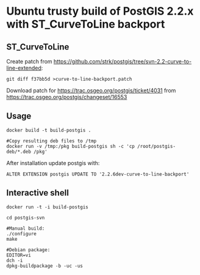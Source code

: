 Ubuntu trusty build of PostGIS 2.2.x with ST_CurveToLine backport
=================================================================

ST_CurveToLine
--------------

Create patch from https://github.com/strk/postgis/tree/svn-2.2-curve-to-line-extended:

	git diff f37bb5d >curve-to-line-backport.patch

Download patch for https://trac.osgeo.org/postgis/ticket/4031 from https://trac.osgeo.org/postgis/changeset/16553


Usage
-----

	docker build -t build-postgis .

	#Copy resulting deb files to /tmp
	docker run -v /tmp:/pkg build-postgis sh -c 'cp /root/postgis-deb/*.deb /pkg'

After installation update postgis with:

	ALTER EXTENSION postgis UPDATE TO '2.2.6dev-curve-to-line-backport'

Interactive shell
-----------------

	docker run -t -i build-postgis

	cd postgis-svn

	#Manual build:
	./configure
	make

	#Debian package:
	EDITOR=vi
	dch -i
	dpkg-buildpackage -b -uc -us
